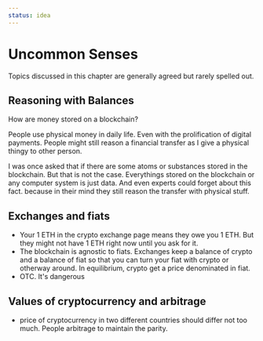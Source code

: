 ```yaml
---
status: idea
---
```


# Uncommon Senses

Topics discussed in this chapter are generally agreed but rarely spelled out.


## Reasoning with Balances


How are money stored on a blockchain?

People use physical money in daily life. Even with the prolification of digital payments. People might still reason a financial transfer as I give a physical thingy to other person.

I was once asked that if there are some atoms or substances stored in the blockchain. But that is not the case.
Everythings stored on the blockchain or any computer system is just data. And even experts could forget about this fact. because in their mind they still reason the transfer with physical stuff.

## Exchanges and fiats

- Your 1 ETH in the crypto exchange page means they owe you 1 ETH. But they might not have 1 ETH right now until you ask for it.
- The blockchain is agnostic to fiats. Exchanges keep a balance of crypto and a balance of fiat so that you can turn your fiat with crypto or otherway around. In equilibrium, crypto get a price denominated in fiat.
- OTC. It's dangerous

## Values of cryptocurrency and arbitrage

- price of cryptocurrency in two different countries should differ not too much. People arbitrage to maintain the parity.
